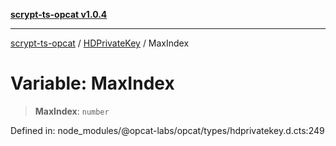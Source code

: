 [**scrypt-ts-opcat v1.0.4**](../../../README.md)

***

[scrypt-ts-opcat](../../../README.md) / [HDPrivateKey](../README.md) / MaxIndex

# Variable: MaxIndex

> **MaxIndex**: `number`

Defined in: node\_modules/@opcat-labs/opcat/types/hdprivatekey.d.cts:249
